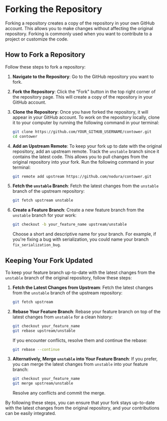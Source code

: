 # Forking the Repository

Forking a repository creates a copy of the repository in your own GitHub account. This allows you to make changes without affecting the original repository. Forking is commonly used when you want to contribute to a project or customize the code.

## How to Fork a Repository

Follow these steps to fork a repository:

1. **Navigate to the Repository**:
   Go to the GitHub repository you want to fork.

2. **Fork the Repository**:
   Click the "Fork" button in the top right corner of the repository page. This will create a copy of the repository in your GitHub account.

3. **Clone the Repository**:
   Once you have forked the repository, it will appear in your GitHub account. To work on the repository locally, clone it to your computer by running the following command in your terminal:

    ```bash
    git clone https://github.com/YOUR_GITHUB_USERNAME/contower.git
    cd contower
    ```

4. **Add an Upstream Remote**:
   To keep your fork up to date with the original repository, add an upstream remote. Track the `unstable` branch since it contains the latest code. This allows you to pull changes from the original repository into your fork. Run the following command in your terminal:

    ```bash
    git remote add upstream https://github.com/nodura/contower.git
    ```

5. **Fetch the `unstable` Branch**:
   Fetch the latest changes from the `unstable` branch of the upstream repository:

    ```bash
    git fetch upstream unstable
    ```

6. **Create a Feature Branch**:
   Create a new feature branch from the `unstable` branch for your work:

    ```bash
    git checkout -b your_feature_name upstream/unstable
    ```

    Choose a short and descriptive name for your branch. For example, if you're fixing a bug with serialization, you could name your branch `fix_serialization_bug`.

## Keeping Your Fork Updated

To keep your feature branch up-to-date with the latest changes from the `unstable` branch of the original repository, follow these steps:

1. **Fetch the Latest Changes from Upstream**:
   Fetch the latest changes from the `unstable` branch of the upstream repository:

    ```bash
    git fetch upstream
    ```

2. **Rebase Your Feature Branch**:
   Rebase your feature branch on top of the latest changes from `unstable` for a clean history:

    ```bash
    git checkout your_feature_name
    git rebase upstream/unstable
    ```

    If you encounter conflicts, resolve them and continue the rebase:

    ```bash
    git rebase --continue
    ```

3. **Alternatively, Merge `unstable` into Your Feature Branch**:
   If you prefer, you can merge the latest changes from `unstable` into your feature branch:

    ```bash
    git checkout your_feature_name
    git merge upstream/unstable
    ```

    Resolve any conflicts and commit the merge.

By following these steps, you can ensure that your fork stays up-to-date with the latest changes from the original repository, and your contributions can be easily integrated.
